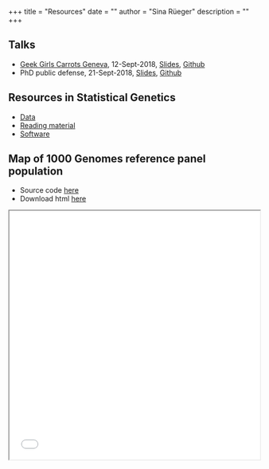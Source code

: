 +++
title = "Resources"
date = ""
author = "Sina R&uuml;eger"
description = ""
+++

## Talks

- [Geek Girls Carrots Geneva](https://www.meetup.com/Geek-Girls-Carrots-Geneva/events/253652159/), 12-Sept-2018, [Slides](https://sinarueeger.github.io/20180912-geek-girls-carrots/slides#1), [Github](https://github.com/sinarueeger/20180912-geek-girls-carrots)
- PhD public defense, 21-Sept-2018, [Slides](https://sinarueeger.github.io/publicdefense/slides#1), [Github](https://github.com/sinarueeger/publicdefense)


## Resources in Statistical Genetics

- [Data](https://github.com/sinarueeger/statistical-genetics-resources/blob/master/statgen-data.md)
- [Reading material](https://github.com/sinarueeger/statistical-genetics-resources/blob/master/statgen-reading.md)
- [Software](https://github.com/sinarueeger/statistical-genetics-resources/blob/master/statgen-software.md)

## Map of 1000 Genomes reference panel population

- Source code [here](https://github.com/sinarueeger/map-1000genomes)
- Download html [here](https://github.com/sinarueeger/map-1000genomes/blob/master/map-1000genomes-populations.html)

<iframe seamless src="/misc/map-1000genomes-populations.html" width="100%" height="500"></iframe>